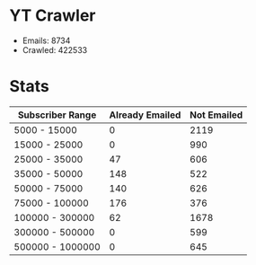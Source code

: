 # YT Crawler
- Emails: 8734
- Crawled: 422533

# Stats
| Subscriber Range  | Already Emailed | Not Emailed |
|-------|-------|-------|
| 5000 - 15000 | 0 | 2119 |
| 15000 - 25000 | 0 | 990 |
| 25000 - 35000 | 47 | 606 |
| 35000 - 50000 | 148 | 522 |
| 50000 - 75000 | 140 | 626 |
| 75000 - 100000 | 176 | 376 |
| 100000 - 300000 | 62 | 1678 |
| 300000 - 500000 | 0 | 599 |
| 500000 - 1000000 | 0 | 645 |
